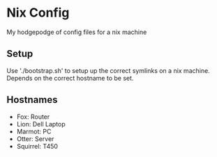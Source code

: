 # Nix Config
My hodgepodge of config files for a nix machine

## Setup
Use './bootstrap.sh' to setup up the correct symlinks on a nix machine. Depends on the correct hostname to be set.

## Hostnames
- Fox: Router
- Lion: Dell Laptop
- Marmot: PC
- Otter: Server
- Squirrel: T450
